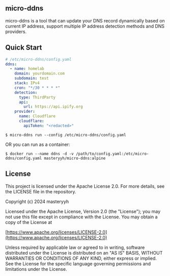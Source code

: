 ## micro-ddns
micro-ddns is a tool that can update your DNS record
dynamically based on current IP address, support multiple
IP address detection methods and DNS providers.

## Quick Start
```yaml
# /etc/micro-ddns/config.yaml
ddns:
  - name: homelab
    domain: yourdomain.com
    subdomain: test
    stack: IPv4
    cron: "*/30 * * * *"
    detection:
      type: ThirdParty
      api:
        url: https://api.ipify.org
    provider:
      name: Cloudflare
      cloudflare:
        apiToken: "<redacted>"
```

```
$ micro-ddns run --config /etc/micro-ddns/config.yaml
```

OR you can run as a container:

```
$ docker run --name ddns -d -v /path/to/config.yaml:/etc/micro-ddns/config.yaml masteryyh/micro-ddns:alpine
```

## License
This project is licensed under the Apache License 2.0. For more details, see the LICENSE file in the repository.

Copyright (c) 2024 masteryyh

Licensed under the Apache License, Version 2.0 (the "License");
you may not use this file except in compliance with the License.
You may obtain a copy of the License at

[https://www.apache.org/licenses/LICENSE-2.0](https://www.apache.org/licenses/LICENSE-2.0)

Unless required by applicable law or agreed to in writing, software
distributed under the License is distributed on an "AS IS" BASIS,
WITHOUT WARRANTIES OR CONDITIONS OF ANY KIND, either express or implied.
See the License for the specific language governing permissions and
limitations under the License.
